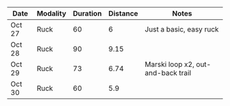 | Date   | Modality | Duration | Distance | Notes                |
|--------|----------|----------|----------|----------------------|
| Oct 27 | Ruck     | 60       | 6        | Just a basic, easy ruck
| Oct 28 | Ruck     | 90       | 9.15     |
| Oct 29       | Ruck         | 73         | 6.74         | Marski loop x2, out-and-back trail |
| Oct 30 | Ruck | 60 | 5.9 |
